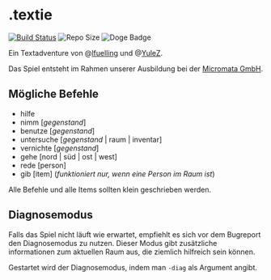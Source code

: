 .textie 
======

[![Build Status](http://ci.k40s.net/job/Textie/badge/icon)](http://ci.k40s.net/job/Textie/) ![Repo Size](https://reposs.herokuapp.com/?path=lfuelling/tips-tricks) ![Doge Badge](https://img.shields.io/badge/doge-wow-AB00FF.svg)

Ein Textadventure von @[lfuelling](https://github.com/lfuelling) und @[YuleZ](https://github.com/YuleZ). 

Das Spiel entsteht im Rahmen unserer Ausbildung bei der [Micromata GmbH](https://github.com/micromata).

## Mögliche Befehle

- hilfe
- nimm [*gegenstand*]
- benutze [*gegenstand*]
- untersuche [*gegenstand* | raum | inventar]
- vernichte [*gegenstand*]
- gehe [nord | süd | ost | west]
- rede [person]
- gib [item] \(*funktioniert nur, wenn eine Person im Raum ist*\)

Alle Befehle und alle Items sollten klein geschrieben werden.

## Diagnosemodus
Falls das Spiel nicht läuft wie erwartet, empfiehlt es sich vor dem Bugreport den Diagnosemodus zu nutzen. 
Dieser Modus gibt zusätzliche informationen zum aktuellen Raum aus, die ziemlich hilfreich sein können.

Gestartet wird der Diagnosemodus, indem man ```-diag``` als Argument angibt.

